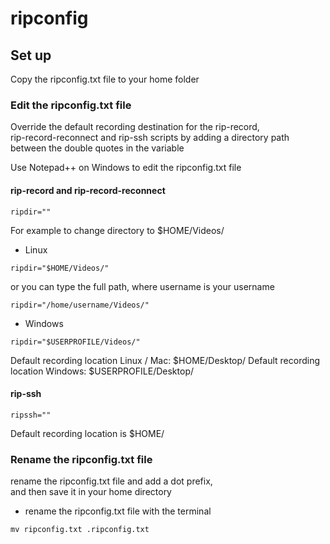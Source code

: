 # ripconfig


## Set up

Copy the ripconfig.txt file to your home folder

### Edit the ripconfig.txt file

Override the default recording destination for the rip-record,  
rip-record-reconnect and rip-ssh scripts by adding a directory path between the double quotes in the variable

Use Notepad++ on Windows to edit the ripconfig.txt file

#### rip-record and rip-record-reconnect

```
ripdir=""
```

For example to change directory to $HOME/Videos/

* Linux

```
ripdir="$HOME/Videos/"
```

or you can type the full path, where username is your username

```
ripdir="/home/username/Videos/"
```

* Windows

```
ripdir="$USERPROFILE/Videos/"
```


Default recording location Linux / Mac: $HOME/Desktop/
Default recording location Windows: $USERPROFILE/Desktop/

#### rip-ssh

```
ripssh=""
```

Default recording location is $HOME/

### Rename the ripconfig.txt file 

rename the ripconfig.txt file and add a dot prefix,  
and then save it in your home directory

* rename the ripconfig.txt file with the terminal

```
mv ripconfig.txt .ripconfig.txt
```
